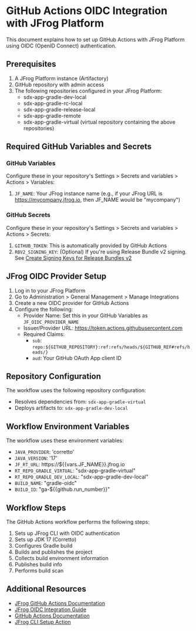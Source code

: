 # GitHub Actions OIDC Integration with JFrog Platform

This document explains how to set up GitHub Actions with JFrog Platform using OIDC (OpenID Connect) authentication.

## Prerequisites

1. A JFrog Platform instance (Artifactory)
2. GitHub repository with admin access
3. The following repositories configured in your JFrog Platform:
   - sdx-app-gradle-dev-local
   - sdx-app-gradle-rc-local
   - sdx-app-gradle-release-local
   - sdx-app-gradle-remote
   - sdx-app-gradle-virtual (virtual repository containing the above repositories)

## Required GitHub Variables and Secrets

### GitHub Variables
Configure these in your repository's Settings > Secrets and variables > Actions > Variables:

1. `JF_NAME`: Your JFrog instance name (e.g., if your JFrog URL is https://mycompany.jfrog.io, then JF_NAME would be "mycompany")

### GitHub Secrets
Configure these in your repository's Settings > Secrets and variables > Actions > Secrets:

1. `GITHUB_TOKEN`: This is automatically provided by GitHub Actions
2. `RBV2_SIGNING_KEY`: (Optional) If you're using Release Bundle v2 signing. See [Create Signing Keys for Release Bundles v2](https://jfrog.com/help/r/jfrog-artifactory-documentation/create-signing-keys-for-release-bundles-v2)

## JFrog OIDC Provider Setup

1. Log in to your JFrog Platform
2. Go to Administration > General Management > Manage Integrations
3. Create a new OIDC provider for GitHub Actions
4. Configure the following:
   - Provider Name: Set this in your GitHub Variables as `JF_OIDC_PROVIDER_NAME`
   <!-- - Client ID: Your GitHub OAuth App client ID
   - Client Secret: Your GitHub OAuth App client secret -->
   - Issuer/Provider URL: https://token.actions.githubusercontent.com
   - Required Claims:
     - `sub`: `repo:${GITHUB_REPOSITORY}:ref:refs/heads/${GITHUB_REF#refs/heads/}`
     - `aud`: Your GitHub OAuth App client ID

## Repository Configuration

The workflow uses the following repository configuration:
- Resolves dependencies from: `sdx-app-gradle-virtual`
- Deploys artifacts to: `sdx-app-gradle-dev-local`

## Workflow Environment Variables

The workflow uses these environment variables:
- `JAVA_PROVIDER`: 'corretto'
- `JAVA_VERSION`: '17'
- `JF_RT_URL`: https://${{vars.JF_NAME}}.jfrog.io
- `RT_REPO_GRADLE_VIRTUAL`: "sdx-app-gradle-virtual"
- `RT_REPO_GRADLE_DEV_LOCAL`: "sdx-app-gradle-dev-local"
- `BUILD_NAME`: "gradle-oidc"
- `BUILD_ID`: "ga-${{github.run_number}}"

## Workflow Steps

The GitHub Actions workflow performs the following steps:
1. Sets up JFrog CLI with OIDC authentication
2. Sets up JDK 17 (Corretto)
3. Configures Gradle build
4. Builds and publishes the project
5. Collects build environment information
6. Publishes build info
7. Performs build scan

## Additional Resources

- [JFrog GitHub Actions Documentation](https://jfrog.com/help/r/jfrog-cli/github-actions-integration)
- [JFrog OIDC Integration Guide](https://jfrog.com/help/r/jfrog-platform-administration/oidc-integration)
- [GitHub Actions Documentation](https://docs.github.com/en/actions)
- [JFrog CLI Setup Action](https://github.com/marketplace/actions/setup-jfrog-cli) 